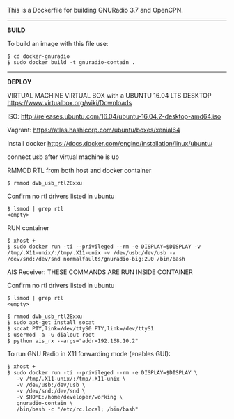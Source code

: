 This is a Dockerfile for building GNURadio 3.7 and OpenCPN.

----------
**BUILD**

To build an image with this file use:

    $ cd docker-gnuradio
    $ sudo docker build -t gnuradio-contain .

----------

**DEPLOY**

VIRTUAL MACHINE VIRTUAL BOX with a UBUNTU 16.04 LTS DESKTOP 
https://www.virtualbox.org/wiki/Downloads

ISO:
http://releases.ubuntu.com/16.04/ubuntu-16.04.2-desktop-amd64.iso

Vagrant:
https://atlas.hashicorp.com/ubuntu/boxes/xenial64


Install docker https://docs.docker.com/engine/installation/linux/ubuntu/

connect usb after virtual machine is up 


RMMOD RTL from both host and docker container 
```
$ rmmod dvb_usb_rtl28xxu
```
Confirm no rtl drivers listed in ubuntu
```
$ lsmod | grep rtl 
<empty>
```
RUN container
```
$ xhost + 
$ sudo docker run -ti --privileged --rm -e DISPLAY=$DISPLAY -v /tmp/.X11-unix/:/tmp/.X11-unix -v /dev/usb:/dev/usb -v /dev/snd:/dev/snd normalfaults/gnuradio-big:2.0 /bin/bash
```
AIS Receiver: 
THESE COMMANDS ARE RUN INSIDE CONTAINER

Confirm no rtl drivers listed in ubuntu
```
$ lsmod | grep rtl 
<empty>
```
```
$ rmmod dvb_usb_rtl28xxu
$ sudo apt-get install socat
$ socat PTY,link=/dev/ttyS0 PTY,link=/dev/ttyS1
$ usermod -a -G dialout root
$ python ais_rx --args="addr=192.168.10.2"
```

To run GNU Radio in X11 forwarding mode (enables GUI):

	$ xhost +
	$ sudo docker run -ti --privileged --rm -e DISPLAY=$DISPLAY \
       -v /tmp/.X11-unix/:/tmp/.X11-unix \
       -v /dev/usb:/dev/usb \
       -v /dev/snd:/dev/snd \
       -v $HOME:/home/developer/working \
       gnuradio-contain \
       /bin/bash -c "/etc/rc.local; /bin/bash"
